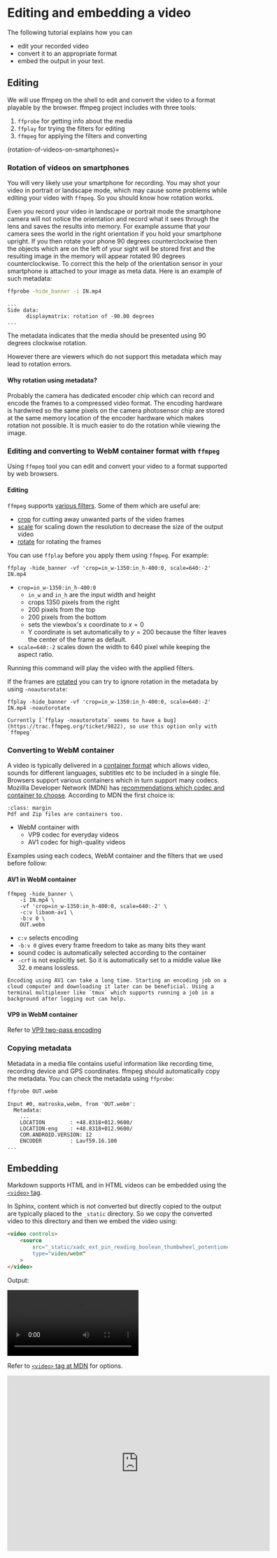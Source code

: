 # Editing and embedding a video

The following tutorial explains how you can

- edit your recorded video
- convert it to an appropriate format
- embed the output in your text.

## Editing

We will use ffmpeg on the shell to edit and convert the video to a format playable by the browser. ffmpeg project includes  with three tools:

1. `ffprobe` for getting info about the media
1. `ffplay` for trying the filters for editing
1. `ffmpeg` for applying the filters and converting

(rotation-of-videos-on-smartphones)=
### Rotation of videos on smartphones

You will very likely use your smartphone for recording. You may shot your video in portrait or landscape mode, which may cause some problems while editing your video with `ffmpeg`. So you should know how rotation works.

Even you record your video in landscape or portrait mode the smartphone camera will not notice the orientation and record what it sees through the lens and saves the results into memory. For example assume that your camera sees the world in the right orientation if you hold your smartphone upright. If you then rotate your phone 90 degrees counterclockwise then the objects which are on the left of your sight will be stored first and the resulting image in the memory will appear rotated 90 degrees counterclockwise. To correct this the help of the orientation sensor in your smartphone is attached to your image as meta data. Here is an example of such metadata:

```bash
ffprobe -hide_banner -i IN.mp4
```
```
...
Side data:
      displaymatrix: rotation of -90.00 degrees
...
```

The metadata indicates that the media should be presented using 90 degrees clockwise rotation.

However there are viewers which do not support this metadata which may lead to rotation errors.

#### Why rotation using metadata?

Probably the camera has dedicated encoder chip which can record and encode the frames to a compressed video format. The encoding hardware is hardwired so the same pixels on the camera photosensor chip are stored at the same memory location of the encoder hardware which makes rotation not possible. It is much easier to do the rotation while viewing the image.

### Editing and converting to WebM container format with `ffmpeg`

Using `ffmpeg` tool you can edit and convert your video to a format supported by web browsers.

#### Editing
`ffmpeg` supports [various filters](https://ffmpeg.org/ffmpeg-filters.html). Some of them which are useful are:

- [crop](https://ffmpeg.org/ffmpeg-filters.html#crop) for cutting away unwanted parts of the video frames
- [scale](https://ffmpeg.org/ffmpeg-filters.html#scale) for scaling down the resolution to decrease the size of the output video
- [rotate](https://ffmpeg.org/ffmpeg-filters.html#rotate) for rotating the frames

You can use `ffplay` before you apply them using `ffmpeg`. For example:

```
ffplay -hide_banner -vf 'crop=in_w-1350:in_h-400:0, scale=640:-2' IN.mp4 
```

- `crop=in_w-1350:in_h-400:0`
  - `in_w` and `in_h` are the input width and height
  - crops 1350 pixels from the right
  - 200 pixels from the top
  - 200 pixels from the bottom
  - sets the viewbox's x coordinate to $x = 0$
  - Y coordinate is set automatically to $y = 200$ because the filter leaves the center of the frame as default.
- `scale=640:-2` scales down the width to 640 pixel while keeping the aspect ratio.

Running this command will play the video with the applied filters.

If the frames are [rotated](rotation-of-videos-on-smartphones) you can try to ignore rotation in the metadata by using `-noautorotate`:

```
ffplay -hide_banner -vf 'crop=in_w-1350:in_h-400:0, scale=640:-2' IN.mp4 -noautorotate
```

```{warning}
Currently [`ffplay -noautorotate` seems to have a bug](https://trac.ffmpeg.org/ticket/9822), so use this option only with `ffmpeg`
```

### Converting to WebM container

A video is typically delivered in a [container format](https://en.wikipedia.org/wiki/Container_format) which allows video, sounds for different languages, subtitles etc to be included in a single file. Browsers support various containers which in turn support many codecs. Mozillla Developer Network (MDN) has [recommendations which codec and container to choose](https://developer.mozilla.org/en-US/docs/Web/Media/Formats/Video_codecs#choosing_a_video_codec). According to MDN the first choice is:

```{note}
:class: margin
Pdf and Zip files are containers too.
```

- WebM container with
  - VP9 codec for everyday videos 
  - AV1 codec for high-quality videos

Examples using each codecs, WebM container and the filters that we used before follow:

#### AV1 in WebM container

```
ffmpeg -hide_banner \
	-i IN.mp4 \
	-vf 'crop=in_w-1350:in_h-400:0, scale=640:-2' \
	-c:v libaom-av1 \
	-b:v 0 \
	OUT.webm
```

- `c:v` selects encoding
- `-b:v 0` gives every frame freedom to take as many bits they want
- sound codec is automatically selected according to the container
- `-crf` is not explicitly set. So it is automatically set to a middle value like 32. `0` means lossless.

```{note}
Encoding using AV1 can take a long time. Starting an encoding job on a cloud computer and downloading it later can be beneficial. Using a terminal multiplexer like `tmux` which supports running a job in a background after logging out can help.
```

#### VP9 in WebM container

Refer to [VP9 two-pass encoding](https://trac.ffmpeg.org/wiki/Encode/VP9#twopass)

### Copying metadata

Metadata in a media file contains useful information like recording time, recording device and GPS coordinates. ffmpeg should automatically copy the metadata. You can check the metadata using `ffprobe`:

```bash
ffprobe OUT.webm
```
```
Input #0, matroska,webm, from 'OUT.webm':
  Metadata:
	...
    LOCATION        : +48.8318+012.9600/
    LOCATION-eng    : +48.8318+012.9600/
    COM.ANDROID.VERSION: 12
    ENCODER         : Lavf59.16.100
...
```

## Embedding

Markdown supports HTML and in HTML videos can be embedded using the [`<video>` tag](https://developer.mozilla.org/en-US/docs/Web/HTML/Element/video).

In Sphinx, content which is not converted but directly copied to the output are typically placed to the `_static` directory. So we copy the converted video to this directory and then we embed the video using:

```html
<video controls>
	<source
		src="_static/xadc_ext_pin_reading_boolean_thumbwheel_potentiometer_demo.webm
		type="video/webm"
	>
</video>
```
Output:

<video controls>
	<source
		src="_static/xadc_ext_pin_reading_boolean_thumbwheel_potentiometer_demo.webm
		type="video/webm"
	>
</video>

Refer to [`<video>` tag at MDN](https://developer.mozilla.org/en-US/docs/Web/HTML/Element/video) for options.

<div>
<iframe src="https://youtu.be/pYrp-NqS280" style="border:0px #ffffff none;" name="myiFrame" scrolling="no" frameborder="1" marginheight="0px" marginwidth="0px" height="400px" width="600px" allowfullscreen></iframe>

</div>
